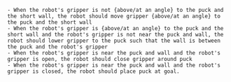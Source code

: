 
    - When the robot's gripper is not {above/at an angle} to the puck and the short wall, the robot should move gripper {above/at an angle} to the puck and the short wall
    - When the robot's gripper is {above/at an angle} to the puck and the short wall and the robot's gripper is not near the puck and wall, the robot should lower gripper to the puck such that the wall is between the puck and the robot's gripper
    - When the robot's gripper is near the puck and wall and the robot's gripper is open, the robot should close gripper around puck
    - When the robot's gripper is near the puck and wall and the robot's gripper is closed, the robot should place puck at goal.